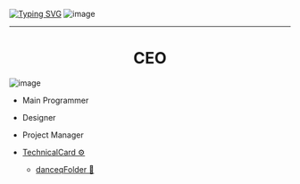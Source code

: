 [![Typing SVG](https://readme-typing-svg.demolab.com?font=Fira+Code&size=17&duration=1000&pause=1000&color=E2A300&multiline=true&width=435&height=90&lines=Ebanoe;Casino;Development)](https://git.io/typing-svg)
![image](https://github.com/user-attachments/assets/a0f8ed01-0d58-4009-8145-a09800335794)

____
<h1 align="center">CEO</h1>

![image](https://github.com/user-attachments/assets/4ef42dfe-b18c-41f1-a7db-1c6e039f2b80) 
- Main Programmer
- Designer
- Project Manager


- [TechnicalCard ⚙️](https://github.com/EbanoeDevelopment/RoadMap/blob/main/%D0%A2%D0%B5%D1%85%D0%BD%D0%B8%D1%87%D0%B5%D1%81%D0%BA%D0%BE%D0%B5%20%D0%B7%D0%B0%D0%B4%D0%B0%D0%BD%D0%B8%D0%B5.md#danceq)
  - [danceqFolder 📂](https://github.com/EbanoeDevelopment/RoadMap/tree/main/danceq)

